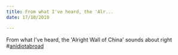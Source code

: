 ```yaml
---
title: From what I've heard, the 'Alr...
date: 17/10/2010

---
```


From what I've heard, the 'Alright Wall of China' sounds about right #<a href="http://search.twitter.com/search?q=%23anidiotabroad" class="aktt_hashtag">anidiotabroad</a>
